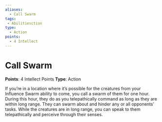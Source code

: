 ```yaml
---
aliases:
  - Call Swarm
tags:
 - Abilitiesction
type:
  - Action
points:
  - 4 Intellect
---
```


# Call Swarm

**Points**: 4 Intellect Points
**Type**: Action

If you’re in a location where it’s possible for the creatures from your Influence Swarm ability to come, you call a swarm of them for one hour. During this hour, they do as you telepathically command as long as they are within long range. They can swarm about and hinder any or all opponents’ tasks. While the creatures are in long range, you can speak to them telepathically and perceive through their senses.
